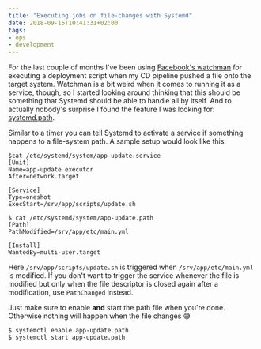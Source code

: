 ```yaml
---
title: "Executing jobs on file-changes with Systemd"
date: 2018-09-15T10:41:31+02:00
tags:
- ops
- development
---
```


For the last couple of months I've been using [Facebook's
watchman](https://facebook.github.io/watchman/) for executing a deployment
script when my CD pipeline pushed a file onto the target system. Watchman is a
bit weird when it comes to running it as a service, though, so I started
looking around thinking that this should be something that Systemd should be
able to handle all by itself. And to actually nobody's surprise I found the
feature I was looking for:
[systemd.path](https://www.freedesktop.org/software/systemd/man/systemd.path.html).

Similar to a timer you can tell Systemd to activate a service if something
happens to a file-system path. A sample setup would look like this:

```
$cat /etc/systemd/system/app-update.service
[Unit]
Name=app-update executor
After=network.target

[Service]
Type=oneshot
ExecStart=/srv/app/scripts/update.sh
```

```
$ cat /etc/systemd/system/app-update.path
[Path]
PathModified=/srv/app/etc/main.yml

[Install]
WantedBy=multi-user.target
```

Here `/srv/app/scripts/update.sh` is triggered when `/srv/app/etc/main.yml` is
modified. If you don't want to trigger the service whenever the file is
modified but only when the file descriptor is closed again after a
modification, use `PathChanged` instead.

Just make sure to enable **and** start the path file when you're done.
Otherwise nothing will happen when the file changes 😅

```
$ systemctl enable app-update.path
$ systemctl start app-update.path
```
